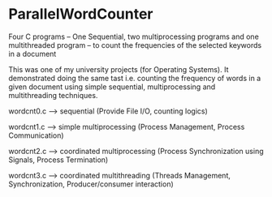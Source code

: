 # ParallelWordCounter
Four C programs – One Sequential, two  multiprocessing programs and one multithreaded program – to count the frequencies of the selected keywords in a document

This was one of my university projects (for Operating Systems). It demonstrated doing the same tast i.e. counting the frequency of words in a given document using simple sequential, multiprocessing and multithreading techniques.

wordcnt0.c --> sequential (Provide File I/O, counting logics)

wordcnt1.c --> simple multiprocessing (Process Management, Process Communication)

wordcnt2.c --> coordinated multiprocessing (Process Synchronization using Signals, Process Termination)

wordcnt3.c --> coordinated multithreading (Threads Management, Synchronization, Producer/consumer interaction)
